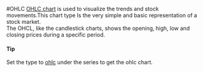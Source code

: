 #OHLC
[OHLC chart](https://api.highcharts.com/highstock/series.ohlc) is used to visualize the trends and stock movements.This chart type Is the very simple and basic representation of a stock market.  
The OHCL, like the candlestick charts, shows the opening, high, low and closing prices during a specific period.
#### Tip
Set the type to [ohlc](https://api.highcharts.com/highstock/series.ohlc) under the series to get the ohlc chart.